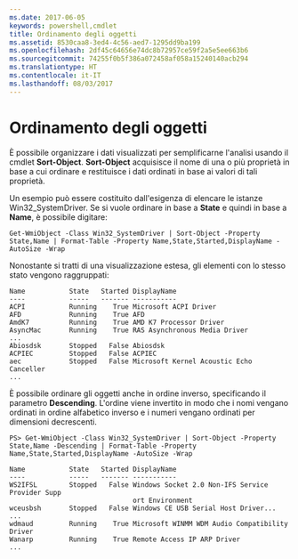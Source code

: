 ```yaml
---
ms.date: 2017-06-05
keywords: powershell,cmdlet
title: Ordinamento degli oggetti
ms.assetid: 8530caa8-3ed4-4c56-aed7-1295dd9ba199
ms.openlocfilehash: 2df45c64656e74dc8b72957ce59f2a5e5ee663b6
ms.sourcegitcommit: 74255f0b5f386a072458af058a15240140acb294
ms.translationtype: HT
ms.contentlocale: it-IT
ms.lasthandoff: 08/03/2017
---
```

# <a name="sorting-objects"></a>Ordinamento degli oggetti
È possibile organizzare i dati visualizzati per semplificarne l'analisi usando il cmdlet **Sort-Object**. **Sort-Object** acquisisce il nome di una o più proprietà in base a cui ordinare e restituisce i dati ordinati in base ai valori di tali proprietà.

Un esempio può essere costituito dall'esigenza di elencare le istanze Win32_SystemDriver. Se si vuole ordinare in base a **State** e quindi in base a **Name**, è possibile digitare:

```
Get-WmiObject -Class Win32_SystemDriver | Sort-Object -Property State,Name | Format-Table -Property Name,State,Started,DisplayName -AutoSize -Wrap
```

Nonostante si tratti di una visualizzazione estesa, gli elementi con lo stesso stato vengono raggruppati:

```
Name           State   Started DisplayName
----           -----   ------- -----------
ACPI           Running    True Microsoft ACPI Driver
AFD            Running    True AFD
AmdK7          Running    True AMD K7 Processor Driver
AsyncMac       Running    True RAS Asynchronous Media Driver
...
Abiosdsk       Stopped   False Abiosdsk
ACPIEC         Stopped   False ACPIEC
aec            Stopped   False Microsoft Kernel Acoustic Echo Canceller
...
```

È possibile ordinare gli oggetti anche in ordine inverso, specificando il parametro **Descending**. L'ordine viene invertito in modo che i nomi vengano ordinati in ordine alfabetico inverso e i numeri vengano ordinati per dimensioni decrescenti.

```
PS> Get-WmiObject -Class Win32_SystemDriver | Sort-Object -Property State,Name -Descending | Format-Table -Property Name,State,Started,DisplayName -AutoSize -Wrap

Name           State   Started DisplayName
----           -----   ------- -----------
WS2IFSL        Stopped   False Windows Socket 2.0 Non-IFS Service Provider Supp
                               ort Environment
wceusbsh       Stopped   False Windows CE USB Serial Host Driver...
...
wdmaud         Running    True Microsoft WINMM WDM Audio Compatibility Driver
Wanarp         Running    True Remote Access IP ARP Driver
...
```

